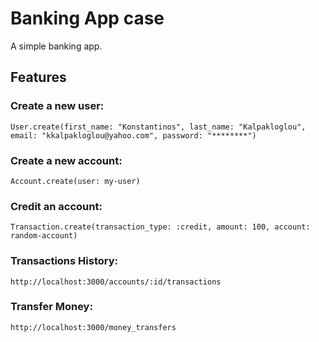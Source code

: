 # Banking App case

A simple banking app. 

## Features

### Create a new user:
 
```
User.create(first_name: "Konstantinos", last_name: "Kalpakloglou", email: "kkalpakloglou@yahoo.com", password: "********")
```

### Create a new account:
 
```
Account.create(user: my-user)
```

### Credit an account:

```
Transaction.create(transaction_type: :credit, amount: 100, account: random-account)
```

### Transactions History:

```
http://localhost:3000/accounts/:id/transactions
```

### Transfer Money:

```
http://localhost:3000/money_transfers
```
